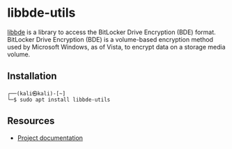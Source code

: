 # libbde-utils

[libbde](https://github.com/libyal/libbde) is a library to access the BitLocker Drive Encryption (BDE) format.
BitLocker Drive Encryption (BDE) is a volume-based encryption method used by
Microsoft Windows, as of Vista, to encrypt data on a storage media volume.

## Installation

```text
┌──(kali㉿kali)-[~]
└─$ sudo apt install libbde-utils
```

## Resources

* [Project documentation](https://github.com/libyal/libbde/wiki)